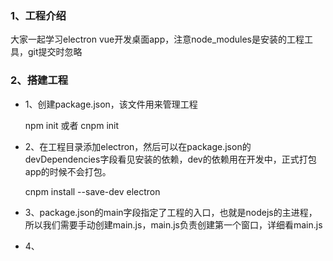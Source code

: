 ### 1、工程介绍

大家一起学习electron vue开发桌面app，注意node_modules是安装的工程工具，git提交时忽略

### 2、搭建工程

- 1、创建package.json，该文件用来管理工程

    npm init 或者 cnpm init

- 2、在工程目录添加electron，然后可以在package.json的devDependencies字段看见安装的依赖，dev的依赖用在开发中，正式打包app的时候不会打包。

     cnpm install --save-dev electron

- 3、package.json的main字段指定了工程的入口，也就是nodejs的主进程，所以我们需要手动创建main.js，main.js负责创建第一个窗口，详细看main.js

- 4、